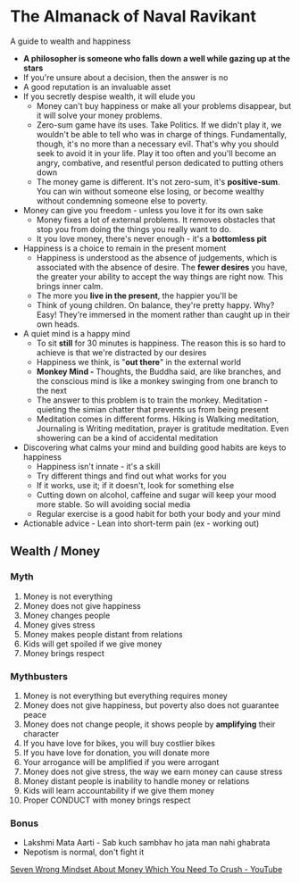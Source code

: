 # The Almanack of Naval Ravikant

A guide to wealth and happiness

- **A philosopher is someone who falls down a well while gazing up at the stars**
- If you're unsure about a decision, then the answer is no
- A good reputation is an invaluable asset
- If you secretly despise wealth, it will elude you
  - Money can't buy happiness or make all your problems disappear, but it will solve your money problems.
  - Zero-sum game have its uses. Take Politics. If we didn't play it, we wouldn't be able to tell who was in charge of things. Fundamentally, though, it's no more than a necessary evil. That's why you should seek to avoid it in your life. Play it too often and you'll become an angry, combative, and resentful person dedicated to putting others down
  - The money game is different. It's not zero-sum, it's **positive-sum**. You can win without someone else losing, or become wealthy without condemning someone else to poverty.
- Money can give you freedom - unless you love it for its own sake
  - Money fixes a lot of external problems. It removes obstacles that stop you from doing the things you really want to do.
  - It you love money, there's never enough - it's a **bottomless pit**
- Happiness is a choice to remain in the present moment
  - Happiness is understood as the absence of judgements, which is associated with the absence of desire. The **fewer desires** you have, the greater your ability to accept the way things are right now. This brings inner calm.
  - The more you **live in the present**, the happier you'll be
  - Think of young children. On balance, they're pretty happy. Why? Easy! They're immersed in the moment rather than caught up in their own heads.
- A quiet mind is a happy mind
  - To sit **still** for 30 minutes is happiness. The reason this is so hard to achieve is that we're distracted by our desires
  - Happiness we think, is "**out there**" in the external world
  - **Monkey Mind -** Thoughts, the Buddha said, are like branches, and the conscious mind is like a monkey swinging from one branch to the next
  - The answer to this problem is to train the monkey. Meditation - quieting the simian chatter that prevents us from being present
  - Meditation comes in different forms. Hiking is Walking meditation, Journaling is Writing meditation, prayer is gratitude meditation. Even showering can be a kind of accidental meditation
- Discovering what calms your mind and building good habits are keys to happiness
  - Happiness isn't innate - it's a skill
  - Try different things and find out what works for you
  - If it works, use it; if it doesn't, look for something else
  - Cutting down on alcohol, caffeine and sugar will keep your mood more stable. So will avoiding social media
  - Regular exercise is a good habit for both your body and your mind
- Actionable advice - Lean into short-term pain (ex - working out)

## Wealth / Money

### Myth

1. Money is not everything
2. Money does not give happiness
3. Money changes people
4. Money gives stress
5. Money makes people distant from relations
6. Kids will get spoiled if we give money
7. Money brings respect

### Mythbusters

1. Money is not everything but everything requires money
2. Money does not give happiness, but poverty also does not guarantee peace
3. Money does not change people, it shows people by **amplifying** their character
1. If you have love for bikes, you will buy costlier bikes
2. If you have love for donation, you will donate more
3. Your arrogance will be amplified if you were arrogant
4. Money does not give stress, the way we earn money can cause stress
5. Money distant people is inability to handle money or relations
6. Kids will learn accountability if we give them money
7. Proper CONDUCT with money brings respect

### Bonus

- Lakshmi Mata Aarti - Sab kuch sambhav ho jata man nahi ghabrata
- Nepotism is normal, don't fight it

[Seven Wrong Mindset About Money Which You Need To Crush - YouTube](https://www.youtube.com/watch?v=9ZM3hGgk8_8)
